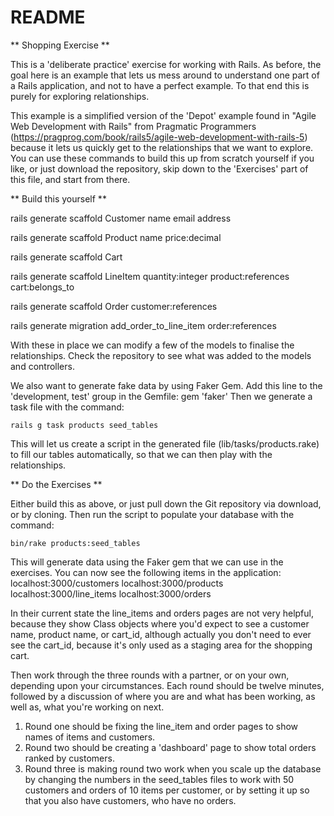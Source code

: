 # README

** Shopping Exercise **

This is a 'deliberate practice' exercise for working with Rails. As before, the goal here is an example that lets us mess around to understand one part of a Rails application, and not to have a perfect example. To that end this is purely for exploring relationships.

This example is a simplified version of the 'Depot' example found in "Agile Web Development with Rails" from Pragmatic Programmers (https://pragprog.com/book/rails5/agile-web-development-with-rails-5) because it lets us quickly get to the relationships that we want to explore. You can use these commands to build this up from scratch yourself if you like, or just download the repository, skip down to the 'Exercises' part of this file, and start from there.

** Build this yourself **

rails generate scaffold Customer name email address

rails generate scaffold Product name price:decimal

rails generate scaffold Cart

rails generate scaffold LineItem quantity:integer product:references cart:belongs_to

rails generate scaffold Order customer:references

rails generate migration add_order_to_line_item order:references

With these in place we can modify a few of the models to finalise the relationships. Check the repository to see what was added to the models and controllers.

We also want to generate fake data by using Faker Gem. Add this line to the 'development, test' group in the Gemfile:
gem 'faker'
Then we generate a task file with the command:

    rails g task products seed_tables

This will let us create a script in the generated file (lib/tasks/products.rake) to fill our tables automatically, so that we can then play with the relationships.

** Do the Exercises **

Either build this as above, or just pull down the Git repository via download, or by cloning. Then run the script to populate your database with the command:

    bin/rake products:seed_tables

This will generate data using the Faker gem that we can use in the exercises.
You can now see the following items in the application:
localhost:3000/customers
localhost:3000/products
localhost:3000/line_items
localhost:3000/orders

In their current state the line_items and orders pages are not very helpful, because they show Class objects where you'd expect to see a customer name, product name, or cart_id, although actually you don't need to ever see the cart_id, because it's only used as a staging area for the shopping cart.

Then work through the three rounds with a partner, or on your own, depending upon your circumstances. Each round should be twelve minutes, followed by a discussion of where you are and what has been working, as well as, what you're working on next.

1. Round one should be fixing the line_item and order pages to show names of items and customers.
2. Round two should be creating a 'dashboard' page to show total orders ranked by customers.
3. Round three is making round two work when you scale up the database by changing the numbers in the seed_tables files to work with 50 customers and orders of 10 items per customer, or by setting it up so that you also have customers, who have no orders.
